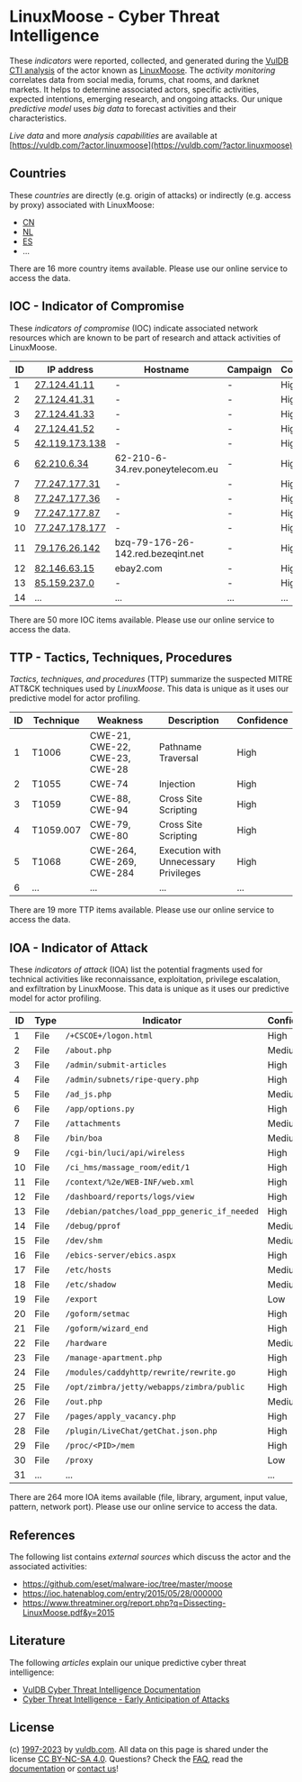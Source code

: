 # LinuxMoose - Cyber Threat Intelligence

These _indicators_ were reported, collected, and generated during the [VulDB CTI analysis](https://vuldb.com/?kb.cti) of the actor known as [LinuxMoose](https://vuldb.com/?actor.linuxmoose). The _activity monitoring_ correlates data from social media, forums, chat rooms, and darknet markets. It helps to determine associated actors, specific activities, expected intentions, emerging research, and ongoing attacks. Our unique _predictive model_ uses _big data_ to forecast activities and their characteristics.

_Live data_ and more _analysis capabilities_ are available at [https://vuldb.com/?actor.linuxmoose](https://vuldb.com/?actor.linuxmoose)

## Countries

These _countries_ are directly (e.g. origin of attacks) or indirectly (e.g. access by proxy) associated with LinuxMoose:

* [CN](https://vuldb.com/?country.cn)
* [NL](https://vuldb.com/?country.nl)
* [ES](https://vuldb.com/?country.es)
* ...

There are 16 more country items available. Please use our online service to access the data.

## IOC - Indicator of Compromise

These _indicators of compromise_ (IOC) indicate associated network resources which are known to be part of research and attack activities of LinuxMoose.

ID | IP address | Hostname | Campaign | Confidence
-- | ---------- | -------- | -------- | ----------
1 | [27.124.41.11](https://vuldb.com/?ip.27.124.41.11) | - | - | High
2 | [27.124.41.31](https://vuldb.com/?ip.27.124.41.31) | - | - | High
3 | [27.124.41.33](https://vuldb.com/?ip.27.124.41.33) | - | - | High
4 | [27.124.41.52](https://vuldb.com/?ip.27.124.41.52) | - | - | High
5 | [42.119.173.138](https://vuldb.com/?ip.42.119.173.138) | - | - | High
6 | [62.210.6.34](https://vuldb.com/?ip.62.210.6.34) | 62-210-6-34.rev.poneytelecom.eu | - | High
7 | [77.247.177.31](https://vuldb.com/?ip.77.247.177.31) | - | - | High
8 | [77.247.177.36](https://vuldb.com/?ip.77.247.177.36) | - | - | High
9 | [77.247.177.87](https://vuldb.com/?ip.77.247.177.87) | - | - | High
10 | [77.247.178.177](https://vuldb.com/?ip.77.247.178.177) | - | - | High
11 | [79.176.26.142](https://vuldb.com/?ip.79.176.26.142) | bzq-79-176-26-142.red.bezeqint.net | - | High
12 | [82.146.63.15](https://vuldb.com/?ip.82.146.63.15) | ebay2.com | - | High
13 | [85.159.237.0](https://vuldb.com/?ip.85.159.237.0) | - | - | High
14 | ... | ... | ... | ...

There are 50 more IOC items available. Please use our online service to access the data.

## TTP - Tactics, Techniques, Procedures

_Tactics, techniques, and procedures_ (TTP) summarize the suspected MITRE ATT&CK techniques used by _LinuxMoose_. This data is unique as it uses our predictive model for actor profiling.

ID | Technique | Weakness | Description | Confidence
-- | --------- | -------- | ----------- | ----------
1 | T1006 | CWE-21, CWE-22, CWE-23, CWE-28 | Pathname Traversal | High
2 | T1055 | CWE-74 | Injection | High
3 | T1059 | CWE-88, CWE-94 | Cross Site Scripting | High
4 | T1059.007 | CWE-79, CWE-80 | Cross Site Scripting | High
5 | T1068 | CWE-264, CWE-269, CWE-284 | Execution with Unnecessary Privileges | High
6 | ... | ... | ... | ...

There are 19 more TTP items available. Please use our online service to access the data.

## IOA - Indicator of Attack

These _indicators of attack_ (IOA) list the potential fragments used for technical activities like reconnaissance, exploitation, privilege escalation, and exfiltration by LinuxMoose. This data is unique as it uses our predictive model for actor profiling.

ID | Type | Indicator | Confidence
-- | ---- | --------- | ----------
1 | File | `/+CSCOE+/logon.html` | High
2 | File | `/about.php` | Medium
3 | File | `/admin/submit-articles` | High
4 | File | `/admin/subnets/ripe-query.php` | High
5 | File | `/ad_js.php` | Medium
6 | File | `/app/options.py` | High
7 | File | `/attachments` | Medium
8 | File | `/bin/boa` | Medium
9 | File | `/cgi-bin/luci/api/wireless` | High
10 | File | `/ci_hms/massage_room/edit/1` | High
11 | File | `/context/%2e/WEB-INF/web.xml` | High
12 | File | `/dashboard/reports/logs/view` | High
13 | File | `/debian/patches/load_ppp_generic_if_needed` | High
14 | File | `/debug/pprof` | Medium
15 | File | `/dev/shm` | Medium
16 | File | `/ebics-server/ebics.aspx` | High
17 | File | `/etc/hosts` | Medium
18 | File | `/etc/shadow` | Medium
19 | File | `/export` | Low
20 | File | `/goform/setmac` | High
21 | File | `/goform/wizard_end` | High
22 | File | `/hardware` | Medium
23 | File | `/manage-apartment.php` | High
24 | File | `/modules/caddyhttp/rewrite/rewrite.go` | High
25 | File | `/opt/zimbra/jetty/webapps/zimbra/public` | High
26 | File | `/out.php` | Medium
27 | File | `/pages/apply_vacancy.php` | High
28 | File | `/plugin/LiveChat/getChat.json.php` | High
29 | File | `/proc/<PID>/mem` | High
30 | File | `/proxy` | Low
31 | ... | ... | ...

There are 264 more IOA items available (file, library, argument, input value, pattern, network port). Please use our online service to access the data.

## References

The following list contains _external sources_ which discuss the actor and the associated activities:

* https://github.com/eset/malware-ioc/tree/master/moose
* https://ioc.hatenablog.com/entry/2015/05/28/000000
* https://www.threatminer.org/report.php?q=Dissecting-LinuxMoose.pdf&y=2015

## Literature

The following _articles_ explain our unique predictive cyber threat intelligence:

* [VulDB Cyber Threat Intelligence Documentation](https://vuldb.com/?kb.cti)
* [Cyber Threat Intelligence - Early Anticipation of Attacks](https://www.scip.ch/en/?labs.20201022)

## License

(c) [1997-2023](https://vuldb.com/?kb.changelog) by [vuldb.com](https://vuldb.com/?kb.about). All data on this page is shared under the license [CC BY-NC-SA 4.0](https://creativecommons.org/licenses/by-nc-sa/4.0/). Questions? Check the [FAQ](https://vuldb.com/?kb.faq), read the [documentation](https://vuldb.com/?kb) or [contact us](https://vuldb.com/?contact)!
